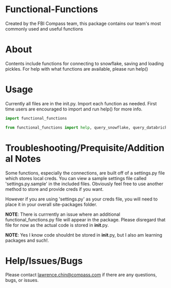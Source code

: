 # Functional-Functions
Created by the FBI Compass team, this package contains our team's most commonly used and useful functions

# About
Contents include functions for connecting to snowflake, saving and loading pickles. For help with what functions are available, please run help()

# Usage
Currently all files are in the init.py. Import each function as needed. First time users are encouraged to import and run help() for more info.

````python
import functional_functions
````

````python
from functional_functions import help, query_snowflake, query_databricks
````

# Troubleshooting/Prequisite/Additional Notes
Some functions, especially the connections, are built off of a settings.py file which stores local creds. You can view a sample settings file called 'settings.py.sample' in the included files. Obviously feel free to use another method to store and provide creds if you want.

However if you are using 'settings.py' as your creds file, you will need to place it in your overall site-packages folder.

**NOTE**: There is currrently an issue where an additional functional_functions.py file will appear in the package. Please disregard that file for now as the actual code is stored in __init__.py. 

**NOTE**: Yes I know code shouldnt be stored in __init__.py, but I also am learning packages and such!.

# Help/Issues/Bugs
Please contact lawrence.chin@compass.com if there are any questions, bugs, or issues.
